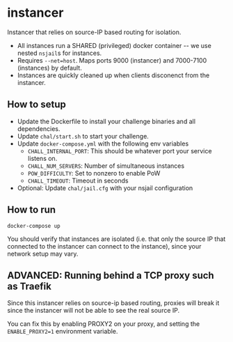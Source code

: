 # instancer

Instancer that relies on source-IP based routing for isolation.

- All instances run a SHARED (privileged) docker container -- we use nested `nsjail`s for instances.
- Requires `--net=host`. Maps ports 9000 (instancer) and 7000-7100 (instances) by default.
- Instances are quickly cleaned up when clients disconenct from the instancer.

## How to setup

- Update the Dockerfile to install your challenge binaries and all dependencies.
- Update `chal/start.sh` to start your challenge.
- Update `docker-compose.yml` with the following env variables
    - `CHALL_INTERNAL_PORT`: This should be whatever port your service listens on.
    - `CHALL_NUM_SERVERS`: Number of simultaneous instances
    - `POW_DIFFICULTY`: Set to nonzero to enable PoW
    - `CHALL_TIMEOUT`: Timeout in seconds
- Optional: Update `chal/jail.cfg` with your nsjail configuration

## How to run

```
docker-compose up
```

You should verify that instances are isolated (i.e. that only the source IP that
connected to the instancer can connect to the instance), since your network setup
may vary.


## ADVANCED: Running behind a TCP proxy such as Traefik

Since this instancer relies on source-ip based routing, proxies will break it since
the instancer will not be able to see the real source IP.

You can fix this by enabling PROXY2 on your proxy, and setting the
`ENABLE_PROXY2=1` environment variable.


